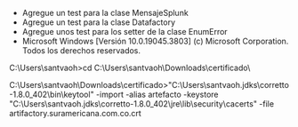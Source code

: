 - Agregue un test para la clase MensajeSplunk
- Agregue un test para la clase Datafactory
- Agregue unos test para los setter de la clase EnumError
- Microsoft Windows [Versión 10.0.19045.3803]
(c) Microsoft Corporation. Todos los derechos reservados.

C:\Users\santvaoh>cd C:\Users\santvaoh\Downloads\certificado\

C:\Users\santvaoh\Downloads\certificado>"C:\Users\santvaoh\.jdks\corretto-1.8.0_402\bin\keytool" -import -alias artefacto -keystore "C:\Users\santvaoh\.jdks\corretto-1.8.0_402\jre\lib\security\cacerts" -file artifactory.suramericana.com.co.crt